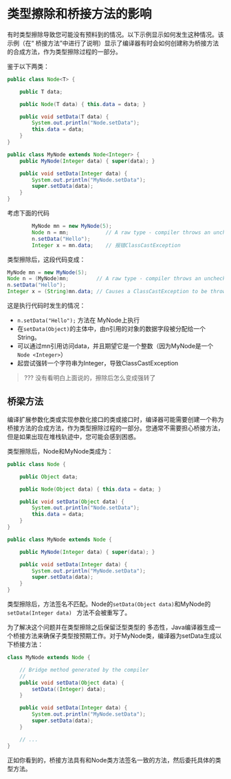 # 类型擦除和桥接方法的影响

有时类型擦除导致您可能没有预料到的情况。以下示例显示如何发生这种情况。该示例（在“ 桥接方法”中进行了说明）显示了编译器有时会如何创建称为桥接方法的合成方法，作为类型擦除过程的一部分。

鉴于以下两类：

```java
public class Node<T> {

    public T data;

    public Node(T data) { this.data = data; }

    public void setData(T data) {
        System.out.println("Node.setData");
        this.data = data;
    }
}

public class MyNode extends Node<Integer> {
    public MyNode(Integer data) { super(data); }

    public void setData(Integer data) {
        System.out.println("MyNode.setData");
        super.setData(data);
    }
}
```
考虑下面的代码

```java
        MyNode mn = new MyNode(5);
        Node n = mn;            // A raw type - compiler throws an unchecked warning
        n.setData("Hello");
        Integer x = mn.data;    // 报错ClassCastException
```

类型擦除后，这段代码变成：

```java
MyNode mn = new MyNode(5);
Node n = (MyNode)mn;         // A raw type - compiler throws an unchecked warning
n.setData("Hello");
Integer x = (String)mn.data; // Causes a ClassCastException to be thrown.
```

这是执行代码时发生的情况：

* `n.setData("Hello");` 方法在 MyNode上执行
* 在`setData(Object)`的主体中，由n引用的对象的数据字段被分配给一个String。
* 可以通过mn引用访问data，并且期望它是一个整数（因为MyNode是一个`Node <Integer>`）
* 起尝试强转一个字符串为Integer，导致ClassCastException 

> ??? 没有看明白上面说的，擦除后怎么变成强转了

## 桥梁方法

编译扩展参数化类或实现参数化接口的类或接口时，编译器可能需要创建一个称为桥接方法的合成方法，作为类型擦除过程的一部分。您通常不需要担心桥接方法，但是如果出现在堆栈轨迹中，您可能会感到困惑。

类型擦除后，Node和MyNode类成为：

```java
public class Node {

    public Object data;

    public Node(Object data) { this.data = data; }

    public void setData(Object data) {
        System.out.println("Node.setData");
        this.data = data;
    }
}

public class MyNode extends Node {

    public MyNode(Integer data) { super(data); }

    public void setData(Integer data) {
        System.out.println("MyNode.setData");
        super.setData(data);
    }
}
```

类型擦除后，方法签名不匹配。Node的`setData(Object data)`和MyNode的`setData(Integer data) ` 方法不会被重写了。

为了解决这个问题并在类型擦除之后保留泛型类型的 多态性，Java编译器生成一个桥接方法来确保子类型按预期工作。对于MyNode类，编译器为setData生成以下桥接方法：

```java
class MyNode extends Node {

    // Bridge method generated by the compiler
    //
    public void setData(Object data) {
        setData((Integer) data);
    }

    public void setData(Integer data) {
        System.out.println("MyNode.setData");
        super.setData(data);
    }

    // ...
}
```

正如你看到的，桥接方法具有和Node类方法签名一致的方法，然后委托具体的类型方法。